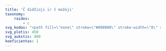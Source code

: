 ```yaml
---
title: 'Č didžioji ir č mažoji'
taxonomy:
    raides:
        - c
svg_kodas: "<path fill=\"none\" stroke=\"#000000\" stroke-width=\"8\" stroke-linecap=\"round\" stroke-linejoin=\"round\" stroke-miterlimit=\"10\" d=\"M180,70.6c0,0-8.3-35.6-46.9-6.1S49.3,196,39.9,215.5c-23.9,49.4-36.4,156.4,82.7,37.7\"/>\r\n<path fill=\"none\" stroke=\"#000000\" stroke-width=\"8\" stroke-linecap=\"round\" stroke-linejoin=\"round\" stroke-miterlimit=\"10\" d=\"M171.3,13.7c0,3.8,0,15,0,15s13.1-9.7,17.4-13\"/>\r\n<path fill=\"none\" d=\"M189.2,88.2c12.4,10.2,24.7,20.3,37.1,30.5c2.7,2.2,5.4,4.4,8.1,6.7c3.4,2.8,6.9,5.7,10.4,8.4c15.6,12.4,32.3,23.5,46.9,37\"/>\r\n<path fill=\"none\" stroke=\"#000000\" stroke-width=\"8\" stroke-linecap=\"round\" stroke-linejoin=\"round\" stroke-miterlimit=\"10\" d=\"M332.8,201.4c0,0-9.2-31.4-37.9-9.6c-18.4,13.9-46,59.3-49.9,76.2c-11.9,53.1,32.6,53.5,87.8-6.9\"/>\r\n<path fill=\"none\" stroke=\"#000000\" stroke-width=\"8\" stroke-linecap=\"round\" stroke-linejoin=\"round\" stroke-miterlimit=\"10\" d=\"M324.1,147.2c0,3.8,0,15,0,15s13.1-9.7,17.4-13\"/>"
svg_plotis: 450
svg_aukstis: 400
koeficientas: 1
---
```


